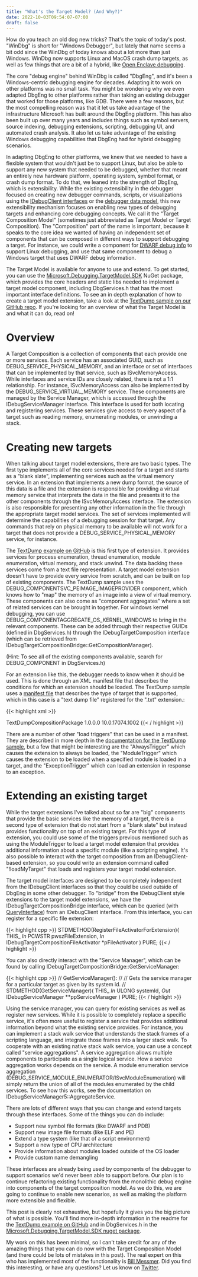 ```yaml
---
title: "What's the Target Model? (And Why?)"
date: 2022-10-03T09:54:07-07:00
draft: false
---
```


How do you teach an old dog new tricks? That's the topic of today's post. "WinDbg" is short for "Windows Debugger", but lately that name seems a bit odd since the WinDbg of today knows about a lot more than just Windows. WinDbg now supports Linux and MacOS crash dump targets, as well as few things that are a bit of a hybrid, like [Open Enclave debugging](https://learn.microsoft.com/en-us/windows-hardware/drivers/debugger/open-enclave-debugging).

The core "debug engine" behind WinDbg is called "DbgEng", and it's been a Windows-centric debugging engine for decades. Adapting it to work on other platforms was no small task. You might be wondering why we even adapted DbgEng to other platforms rather than taking an existing debugger that worked for those platforms, like GDB. There were a few reasons, but the most compelling reason was that it let us take advantage of the infrastructure Microsoft has built around the DbgEng platform. This has also been built up over many years and includes things such as symbol servers, source indexing, debugging extensions, scripting, debugging UI, and automated crash analysis. It also let us take advantage of the existing Windows debugging capabilities that DbgEng had for hybrid debugging scenarios.

In adapting DbgEng to other platforms, we knew that we needed to have a flexible system that wouldn't just be to support Linux, but also be able to support any new system that needed to be debugged, whether that meant an entirely new hardware platform, operating system, symbol format, or crash dump format. To do that, we leaned into the strength of DbgEng, which is extensibility. While the existing extensibility in the debugger focused on creating new debugger commands, scripts, or visualizations using the [IDebugClient interfaces](https://learn.microsoft.com/en-us/windows-hardware/drivers/ddi/dbgeng/nn-dbgeng-idebugclient) or the [debugger data model](https://www.timdbg.com/posts/whats-the-data-model/), this new extensibility mechanism focuses on enabling new types of debugging targets and enhancing core debugging concepts. We call it the "Target Composition Model" (sometimes just abbreviated as Target Model or Target Composition). The "Composition" part of the name is important, because it speaks to the core idea we wanted of having an independent set of components that can be composed in different ways to support debugging a target. For instance, we could write a component for [DWARF debug info](https://en.wikipedia.org/wiki/DWARF) to support Linux debugging, and use that same component to debug a Windows target that uses DWARF debug information. 

The Target Model is available for anyone to use and extend. To get started, you can use the [Microsoft.Debugging.TargetModel.SDK](https://www.nuget.org/packages/Microsoft.Debugging.TargetModel.SDK) NuGet package, which provides the core headers and static libs needed to implement a target model component, including DbgServices.h that has the most important interface definitions. To see an in depth explanation of how to create a target model extension, take a look at the [TextDump sample on our GitHub repo](https://github.com/microsoft/WinDbg-Samples/tree/master/TargetComposition/TextDump). If you're looking for an overview of what the Target Model is and what it can do, read on!

# Overview

A Target Composition is a collection of components that each provide one or more services. Each service has an associated GUID, such as DEBUG_SERVICE_PHYSICAL_MEMORY, and an interface or set of interfaces that can be implemented by that service, such as ISvcMemoryAccess. While interfaces and service IDs are closely related, there is not a 1:1 relationship. For instance, ISvcMemoryAccess can also be implemented by the DEBUG_SERVICE_VIRTUAL_MEMORY service. These components are managed by the Service Manager, which is accessed through the IDebugServiceManager interface. This interface is used for both locating and registering services. These services give access to every aspect of a target such as reading memory, enumerating modules, or unwinding a stack.

# Creating new targets

When talking about target model extensions, there are two basic types. The first type implements all of the core services needed for a target and starts as a "blank slate", implementing services such as the virtual memory service. In an extension that implements a new dump format, the source of this data is a file and the extension is responsible for providing a virtual memory service that interprets the data in the file and presents it to the other components through the ISvcMemoryAccess interface. The extension is also responsible for presenting any other information in the file through the appropriate target model services. The set of services implemented will determine the capabilities of a debugging session for that target. Any commands that rely on physical memory to be available will not work for a target that does not provide a DEBUG_SERVICE_PHYSICAL_MEMORY service, for instance.

The [TextDump example on GitHub](https://github.com/microsoft/WinDbg-Samples/tree/master/TargetComposition/TextDump) is this first type of extension. It provides services for process enumeration, thread enumeration, module enumeration, virtual memory, and stack unwind. The data backing these services come from a text file representation. A target model extension doesn't have to provide every service from scratch, and can be built on top of existing components. The TextDump sample uses the DEBUG_COMPONENTSVC_PEIMAGE_IMAGEPROVIDER component, which knows how to "map" the memory of an image into a view of virtual memory. These components can also come as "component aggregates" where a set of related services can be brought in together. For windows kernel debugging, you can use DEBUG_COMPONENTAGGREGATE_OS_KERNEL_WINDOWS to bring in the relevant components. These can be added through their respective GUIDs (defined in DbgServices.h) through the IDebugTargetComposition interface (which can be retrieved from IDebugTargetCompositionBridge::GetCompositionManager).

(Hint: To see all of the existing components available, search for DEBUG_COMPONENT in DbgServices.h)

For an extension like this, the debugger needs to know when it should be used. This is done through an XML manifest file that describes the conditions for which an extension should be loaded. The TextDump sample uses a [manifest file](https://github.com/microsoft/WinDbg-Samples/blob/master/TargetComposition/TextDump/TextDump_GalleryManifest.xml) that describes the type of target that is supported, which in this case is a "text dump file" registered for the ".txt" extension.:

{{< highlight xml >}}
<?xml version="1.0" encoding="utf-8"?>
<ExtensionPackages Version="1.0.0.0" Compression="none">
  <ExtensionPackage>
    <Name>TextDumpCompositionPackage</Name>
    <Version>1.0.0.0</Version>
    <MinDebuggerSupported>10.0.17074.1002</MinDebuggerSupported>
    <Components>
        <BinaryComponent Name="TextDumpComposition" Type="Engine">
            <LoadTriggers>
                <TriggerSet>
                    <IdentifyTargetTrigger FileExtension="txt" />
                </TriggerSet>
            </LoadTriggers>
            <Files>
                <File Architecture="amd64" Module="amd64\TextDumpComposition.dll" FilePathKind="RepositoryRelative"/>
            </Files>
        </BinaryComponent>
    </Components>
  </ExtensionPackage>
</ExtensionPackages>
{{< / highlight >}}

There are a number of other "load triggers" that can be used in a manifest. They are described in more depth in the [documentation for the TextDump sample](https://github.com/microsoft/WinDbg-Samples/blob/master/TargetComposition/TextDump/Readme.txt), but a few that might be interesting are the "AlwaysTrigger" which causes the extension to always be loaded, the "ModuleTrigger" which causes the extension to be loaded when a specified module is loaded in a target, and the "ExceptionTrigger" which can load an extension in response to an exception.

# Extending an existing target

While the target extensions I've talked about so far are "big" components that provide the basic services like the memory of a target, there is a second type of extension that do not start from a "blank slate" but instead provides functionality on top of an existing target. For this type of extension, you could use some of the triggers previous mentioned such as using the ModuleTrigger to load a target model extension that provides additional information about a specific module (like a scripting engine). It's also possible to interact with the target composition from an IDebugClient-based extension, so you could write an extension command called "!loadMyTarget" that loads and registers your target model extension.

The target model interfaces are designed to be completely independent from the IDebugClient interfaces so that they could be used outside of DbgEng in some other debugger. To "bridge" from the IDebugClient style extensions to the target model extensions, we have the IDebugTargetCompositionBridge interface, which can be queried (with [QueryInterface](https://learn.microsoft.com/en-us/windows/win32/api/unknwn/nf-unknwn-iunknown-queryinterface(refiid_void))) from an IDebugClient interface. From this interface, you can register for a specific file extension:

{{< highlight cpp >}}
STDMETHOD(RegisterFileActivatorForExtension)(
    THIS_
    _In_ PCWSTR pwszFileExtension,
    _In_ IDebugTargetCompositionFileActivator *pFileActivator
    ) PURE;
{{< / highlight >}}

You can also directly interact with the "Service Manager", which can be found by calling IDebugTargetCompositionBridge::GetServiceManager:

{{< highlight cpp >}}
// GetServiceManager():
//
// Gets the service manager for a particular target as given by its system id.
//
STDMETHOD(GetServiceManager)(
    THIS_
    _In_ ULONG systemId,
    _Out_ IDebugServiceManager **ppServiceManager
    ) PURE;
{{< / highlight >}}

Using the service manager, you can query for existing services as well as register new services. While it is possible to completely replace a specific service, it's often more useful to register a service that provides additional information beyond what the existing service provides. For instance, you can implement a stack walk service that understands the stack frames of a scripting language, and integrate those frames into a larger stack walk. To cooperate with an existing native stack walk service, you can use a concept called "service aggregations". A service aggregation allows multiple components to participate as a single logical service. How a service aggregation works depends on the service. A module enumeration service aggregation (DEBUG_SERVICE_MODULE_ENUMERATOR/ISvcModuleEnumeration) will simply return the union of all of the modules enumerated by the child services. To see how this works, see the documentation on IDebugServiceManager5::AggregateService.

There are lots of different ways that you can change and extend targets through these interfaces. Some of the things you can do include:

* Support new symbol file formats (like DWARF and PDB)
* Support new image file formats (like ELF and PE)
* Extend a type system (like that of a script environment)
* Support a new type of CPU architecture
* Provide information about modules loaded outside of the OS loader 
* Provide custom name demangling

These interfaces are already being used by components of the debugger to support scenarios we'd never been able to support before. Our plan is to continue refactoring existing functionality from the monolithic debug engine into components of the target composition model. As we do this, we are going to continue to enable new scenarios, as well as making the platform more extensible and flexible.

This post is clearly not exhaustive, but hopefully it gives you the big picture of what is possible. You'll find more in-depth information in the readme for the [TextDump example on GitHub](https://github.com/microsoft/WinDbg-Samples/blob/master/TargetComposition/TextDump/Readme.txt) and in DbgServices.h in the [Microsoft.Debugging.TargetModel.SDK nuget package](https://www.nuget.org/packages/Microsoft.Debugging.TargetModel.SDK).

My work on this has been minimal, so I can't take credit for any of the amazing things that you can do now with the Target Composition Model (and there could be lots of mistakes in this post). The real expert on this who has implemented most of the functionality is [Bill Messmer](https://twitter.com/wmessmer). Did you find this interesting, or have any questions? Let us know on [Twitter](https://twitter.com/wmessmer).
